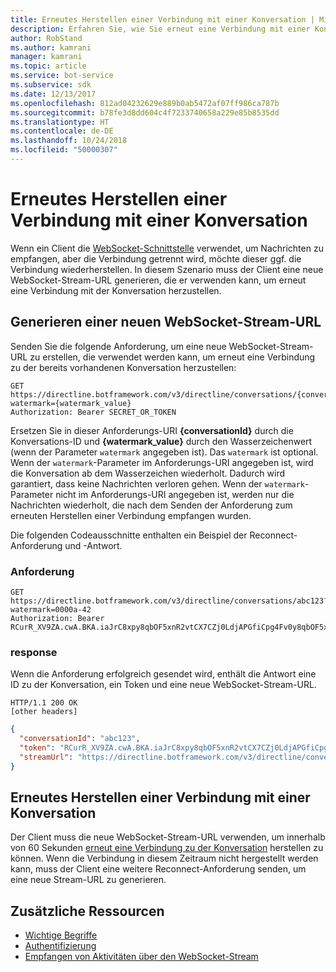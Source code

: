 ```yaml
---
title: Erneutes Herstellen einer Verbindung mit einer Konversation | Microsoft-Dokumentation
description: Erfahren Sie, wie Sie erneut eine Verbindung mit einer Konversation mit Direct Line API v3.0 herstellen.
author: RobStand
ms.author: kamrani
manager: kamrani
ms.topic: article
ms.service: bot-service
ms.subservice: sdk
ms.date: 12/13/2017
ms.openlocfilehash: 812ad04232629e889b0ab5472af07ff986ca787b
ms.sourcegitcommit: b78fe3d8dd604c4f7233740658a229e85b8535dd
ms.translationtype: HT
ms.contentlocale: de-DE
ms.lasthandoff: 10/24/2018
ms.locfileid: "50000307"
---
```

# <a name="reconnect-to-a-conversation"></a>Erneutes Herstellen einer Verbindung mit einer Konversation

Wenn ein Client die [WebSocket-Schnittstelle](bot-framework-rest-direct-line-3-0-receive-activities.md#connect-via-websocket) verwendet, um Nachrichten zu empfangen, aber die Verbindung getrennt wird, möchte dieser ggf. die Verbindung wiederherstellen. In diesem Szenario muss der Client eine neue WebSocket-Stream-URL generieren, die er verwenden kann, um erneut eine Verbindung mit der Konversation herzustellen.

## <a name="generate-a-new-websocket-stream-url"></a>Generieren einer neuen WebSocket-Stream-URL

Senden Sie die folgende Anforderung, um eine neue WebSocket-Stream-URL zu erstellen, die verwendet werden kann, um erneut eine Verbindung zu der bereits vorhandenen Konversation herzustellen: 

```http
GET https://directline.botframework.com/v3/directline/conversations/{conversationId}?watermark={watermark_value}
Authorization: Bearer SECRET_OR_TOKEN
```

Ersetzen Sie in dieser Anforderungs-URI **{conversationId}** durch die Konversations-ID und **{watermark_value}** durch den Wasserzeichenwert (wenn der Parameter `watermark` angegeben ist). Das `watermark` ist optional. Wenn der `watermark`-Parameter im Anforderungs-URI angegeben ist, wird die Konversation ab dem Wasserzeichen wiederholt. Dadurch wird garantiert, dass keine Nachrichten verloren gehen. Wenn der `watermark`-Parameter nicht im Anforderungs-URI angegeben ist, werden nur die Nachrichten wiederholt, die nach dem Senden der Anforderung zum erneuten Herstellen einer Verbindung empfangen wurden.

Die folgenden Codeausschnitte enthalten ein Beispiel der Reconnect-Anforderung und -Antwort.

### <a name="request"></a>Anforderung

```http
GET https://directline.botframework.com/v3/directline/conversations/abc123?watermark=0000a-42
Authorization: Bearer RCurR_XV9ZA.cwA.BKA.iaJrC8xpy8qbOF5xnR2vtCX7CZj0LdjAPGfiCpg4Fv0y8qbOF5xPGfiCpg4Fv0y8qqbOF5x8qbOF5xn
```

### <a name="response"></a>response

Wenn die Anforderung erfolgreich gesendet wird, enthält die Antwort eine ID zu der Konversation, ein Token und eine neue WebSocket-Stream-URL.

```http
HTTP/1.1 200 OK
[other headers]
```

```json
{
  "conversationId": "abc123",
  "token": "RCurR_XV9ZA.cwA.BKA.iaJrC8xpy8qbOF5xnR2vtCX7CZj0LdjAPGfiCpg4Fv0y8qbOF5xPGfiCpg4Fv0y8qqbOF5x8qbOF5xn",
  "streamUrl": "https://directline.botframework.com/v3/directline/conversations/abc123/stream?watermark=000a-4&amp;t=RCurR_XV9ZA.cwA..."
}
```

## <a name="reconnect-to-the-conversation"></a>Erneutes Herstellen einer Verbindung mit einer Konversation

Der Client muss die neue WebSocket-Stream-URL verwenden, um innerhalb von 60 Sekunden [erneut eine Verbindung zu der Konversation](bot-framework-rest-direct-line-3-0-receive-activities.md#connect-via-websocket) herstellen zu können. Wenn die Verbindung in diesem Zeitraum nicht hergestellt werden kann, muss der Client eine weitere Reconnect-Anforderung senden, um eine neue Stream-URL zu generieren.

## <a name="additional-resources"></a>Zusätzliche Ressourcen

- [Wichtige Begriffe](bot-framework-rest-direct-line-3-0-concepts.md)
- [Authentifizierung](bot-framework-rest-direct-line-3-0-authentication.md)
- [Empfangen von Aktivitäten über den WebSocket-Stream](bot-framework-rest-direct-line-3-0-receive-activities.md#connect-via-websocket)